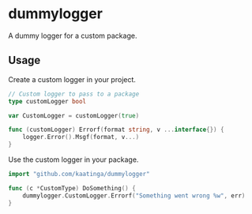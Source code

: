 # dummylogger

A dummy logger for a custom package.

## Usage

Create a custom logger in your project.

```go
// Custom logger to pass to a package
type customLogger bool

var CustomLogger = customLogger(true)

func (customLogger) Errorf(format string, v ...interface{}) {
	logger.Error().Msgf(format, v...)
}
```

Use the custom logger in your package.

```go
import "github.com/kaatinga/dummylogger"

func (c *CustomType) DoSomething() {
    dummylogger.CustomLogger.Errorf("Something went wrong %w", err)
}
```
